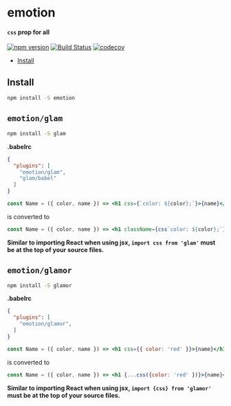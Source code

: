 # emotion

#### `css` prop for all

[![npm version](https://badge.fury.io/js/emotion.svg)](https://badge.fury.io/js/emotion)
[![Build Status](https://travis-ci.org/tkh44/emotion.svg?branch=master)](https://travis-ci.org/tkh44/emotion)
[![codecov](https://codecov.io/gh/tkh44/emotion/branch/master/graph/badge.svg)](https://codecov.io/gh/tkh44/emotion)


-   [Install](#install)

## Install

```bash
npm install -S emotion
```

## `emotion/glam`

```bash
npm install -S glam
```

**.babelrc**
```json
{
  "plugins": [
    "emotion/glam",
    "glam/babel"
  ]
}
```

```jsx harmony
const Name = ({ color, name }) => <h1 css={`color: ${color};`}>{name}</h1>
```

is converted to

```jsx harmony
const Name = ({ color, name }) => <h1 className={css`color: ${color};`}>{name}</h1>
```


**Similar to importing React when using jsx, `import css from 'glam'` must be at the top of your source files.**

## `emotion/glamor`

```bash
npm install -S glamor
```

**.babelrc**
```json
{
  "plugins": [
    "emotion/glamor",
  ]
}
```

```jsx harmony
const Name = ({ color, name }) => <h1 css={{ color: 'red' }}>{name}</h1>
```

is converted to

```jsx harmony
const Name = ({ color, name }) => <h1 {...css({color: 'red' })}>{name}</h1>
```


**Similar to importing React when using jsx, `import {css} from 'glamor'` must be at the top of your source files.**

